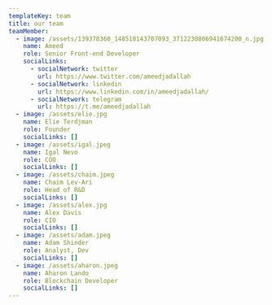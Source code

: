 ```yaml
---
templateKey: team
title: our team
teamMember:
  - image: /assets/139378360_148518143707093_3712230806941674200_n.jpg
    name: Ameed
    role: Senior Front-end Developer
    socialLinks:
      - socialNetwork: twitter
        url: https://www.twitter.com/ameedjadallah
      - socialNetwork: linkedin
        url: https://www.linkedin.com/in/ameedjadallah/
      - socialNetwork: telegram
        url: https://t.me/ameedjadallah
  - image: /assets/elie.jpg
    name: Elie Terdjman
    role: Founder
    socialLinks: []
  - image: /assets/igal.jpeg
    name: Igal Nevo
    role: COO
    socialLinks: []
  - image: /assets/chaim.jpeg
    name: Chaim Lev-Ari
    role: Head of R&D
    socialLinks: []
  - image: /assets/alex.jpg
    name: Alex Davis
    role: CIO
    socialLinks: []
  - image: /assets/adam.jpeg
    name: Adam Shinder
    role: Analyst, Dev
    socialLinks: []
  - image: /assets/aharon.jpeg
    name: Aharon Lando
    role: Blockchain Developer
    socialLinks: []
---
```

